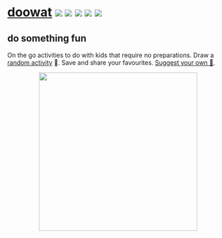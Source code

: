 # [doowat](https://doowat.net) [![](https://img.shields.io/github/workflow/status/doowat/doowat.github.io/Publish/build?logo=github&style=flat-square)](https://github.com/doowat/doowat.github.io/actions?query=workflow%3APublish+branch%3Abuild) [![](https://img.shields.io/github/workflow/status/doowat/doowat.github.io/Publish/master?label=pages&logo=github&style=flat-square)](https://github.com/doowat/doowat.github.io/actions?query=workflow%3APublish+branch%3Amaster) ![](https://img.shields.io/github/commit-activity/w/doowat/doowat.github.io?style=flat-square) ![](https://img.shields.io/uptimerobot/ratio/7/m783966646-c77ee5ccd11a66fe751807af?style=flat-square) ![](https://img.shields.io/github/contributors/doowat/doowat.github.io?style=flat-square)
## do something fun

On the go activities to do with kids that require no preparations. Draw a [random activity](https://doowat.net/random/) 🤪. Save and share your favourites. [Suggest your own 🤩](https://github.com/doowat/doowat.github.io/issues/new/choose).

<p align="center">
  <a href="https://doowat.net/random/"><img src="https://user-images.githubusercontent.com/516342/75481509-d4a3b680-59ab-11ea-8262-a76554aff322.png" width="360"></a>
</p>
